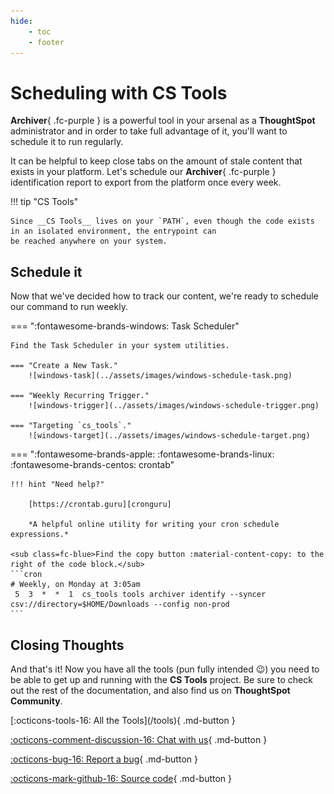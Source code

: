 ```yaml
---
hide:
    - toc
    - footer
---
```


# Scheduling with __CS Tools__

__Archiver__{ .fc-purple } is a powerful tool in your arsenal as a __ThoughtSpot__ administrator and in order to take
full advantage of it, you'll want to schedule it to run regularly.

It can be helpful to keep close tabs on the amount of stale content that exists in your platform. Let's schedule our
__Archiver__{ .fc-purple } identification report to export from the platform once every week.

!!! tip "CS Tools"

    Since __CS Tools__ lives on your `PATH`, even though the code exists in an isolated environment, the entrypoint can
    be reached anywhere on your system.


## Schedule it

Now that we've decided how to track our content, we're ready to schedule our command to run weekly.

=== ":fontawesome-brands-windows: Task Scheduler"

    Find the Task Scheduler in your system utilities.

    === "Create a New Task."
        ![windows-task](../assets/images/windows-schedule-task.png)

    === "Weekly Recurring Trigger."
        ![windows-trigger](../assets/images/windows-schedule-trigger.png)

    === "Targeting `cs_tools`."
        ![windows-target](../assets/images/windows-schedule-target.png)

=== ":fontawesome-brands-apple: :fontawesome-brands-linux: :fontawesome-brands-centos: crontab"

    !!! hint "Need help?"

        [https://crontab.guru][cronguru]

        *A helpful online utility for writing your cron schedule expressions.*
    
    <sub class=fc-blue>Find the copy button :material-content-copy: to the right of the code block.</sub>
    ```cron
    # Weekly, on Monday at 3:05am
     5  3  *  *  1  cs_tools tools archiver identify --syncer csv://directory=$HOME/Downloads --config non-prod
    ```


## Closing Thoughts

And that's it! Now you have all the tools (pun fully intended :wink:) you need to be able to get up and running with the
__CS Tools__ project. Be sure to check out the rest of the documentation, and also find us on __ThoughtSpot Community__.

<div class=grid-even-columns data-columns=4 markdown="block">
[:octicons-tools-16: All the Tools](/tools){ .md-button }

[:octicons-comment-discussion-16: Chat with us](https://github.com/thoughtspot/cs_tools/discussions/55){ .md-button }

[:octicons-bug-16: Report a bug](https://github.com/thoughtspot/cs_tools/issues/new/choose){ .md-button }

[:octicons-mark-github-16: Source code](https://github.com/thoughtspot/cs_tools){ .md-button }
</div>


[cronguru]: https://crontab.guru/
[schtasks]: https://docs.microsoft.com/en-us/previous-versions/orphan-topics/ws.10/cc772785(v=ws.10)?redirectedfrom=MSDN
[github-help]: https://github.com/thoughtspot/cs_tools/issues/new/choose
[search-cs_tools]: https://community.thoughtspot.com/s/global-search/cs_tools
